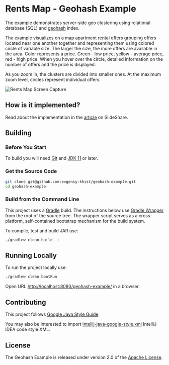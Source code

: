 # Rents Map - Geohash Example

The example demonstrates server-side geo clustering using relational database (SQL) and [geohash](https://en.wikipedia.org/wiki/Geohash) index.

The example visualizes on a map apartment rental offers grouping offers located near one another together and representing them using colored circle of variable size.
The larger the size, the more offers are available in the area.
Color represents a price. Green - low price, yellow - average price, red - high price.
When you hover over the circle, detailed information on the number of offers and the price is displayed.

As you zoom in, the clusters are divided into smaller ones. At the maximum zoom level, circles represent individual offers.

![Rents Map Screen Capture](demo.gif)

## How is it implemented?

Read about the implementation in the [article](https://www.slideshare.net/EvgeniyKhist/serverside-geoclustering-based-on-geohash-full-article) on SlideShare.

## Building

### Before You Start

To build you will need [Git](http://help.github.com/set-up-git-redirect) and [JDK 11](https://www.oracle.com/technetwork/java/javase/downloads/index.html) or later.

### Get the Source Code

```bash
git clone git@github.com:evgeniy-khist/geohash-example.git
cd geohash-example
```

### Build from the Command Line

This project uses a [Gradle](http://gradle.org/) build.
The instructions below use [Gradle Wrapper](https://docs.gradle.org/current/userguide/gradle_wrapper.html) from the root of the source tree.
The wrapper script serves as a cross-platform, self-contained bootstrap mechanism for the build system.

To compile, test and build JAR use:

```bash
./gradlew clean build -i
```

## Running Locally

To run the project locally use:

```bash
./gradlew clean bootRun
```

Open URL [http://localhost:8080/geohash-example/](http://localhost:8080/geohash-example/) in a browser.

## Contributing

This project follows [Google Java Style Guide](https://google.github.io/styleguide/javaguide.html).

You may also be interested to import [intellij-java-google-style.xml](https://github.com/google/styleguide/blob/gh-pages/intellij-java-google-style.xml) IntelliJ IDEA code style XML.

## License

The Geohash Example is released under version 2.0 of the [Apache License](http://www.apache.org/licenses/LICENSE-2.0).
